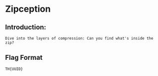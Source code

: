 # Zipception

## Introduction:
```
Dive into the layers of compression: Can you find what's inside the zip?
```

## Flag Format
```
TH{UUID}
```




